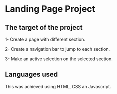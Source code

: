 # Landing Page Project

## The target of the project 
1- Create a page with different section. 

2- Create a navigation bar to jump to each section.

3- Make an active selection on the selected section.


## Languages used
This was achieved using HTML, CSS an Javascript.
